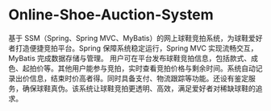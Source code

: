 # Online-Shoe-Auction-System
基于 SSM（Spring、Spring MVC、MyBatis）的网上球鞋竞拍系统，为球鞋爱好者打造便捷竞拍平台。Spring 保障系统稳定运行，Spring MVC 实现流畅交互，MyBatis 完成数据存储与管理。  用户可在平台发布球鞋竞拍信息，包括款式、成色、起拍价等。其他用户能参与竞拍，实时查看竞拍价格与剩余时间。系统自动记录出价信息，结束时价高者得。同时具备支付、物流跟踪等功能。还设有鉴定服务，确保球鞋真伪。该系统让球鞋竞拍更透明、高效，满足爱好者对稀缺球鞋的追求。 

